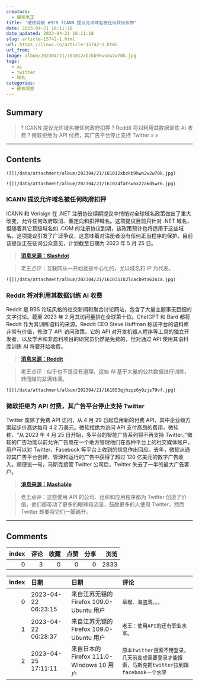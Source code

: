 ```yaml
---
creators:
  - 硬核老王
title: '硬核观察 #978 ICANN 提议允许域名被任何政府扣押'
date: 2023-04-21 16:11:18
date_updated: 2023-04-21 16:11:18
slug: article-15742-1.html
url: https://linux.cn/article-15742-1.html
url_from: ''
image: album/202304/21/161012xbzkb9kwn2w2w70k.jpg
tags:
  - ai
  - twitter
  - 域名
categories:
  - 硬核观察
---
```


## Summary

> ? ICANN 提议允许域名被任何政府扣押
> ? Reddit 将对利用其数据训练 AI 收费
> ? 微软拒绝为 API 付费，其广告平台停止支持 Twitter
> » 
> »

***

<!-- more -->

## Contents

`![](/data/attachment/album/202304/21/161012xbzkb9kwn2w2w70k.jpg)`

`![](/data/attachment/album/202304/21/161024fatswnx22akd5wr6.jpg)`

### ICANN 提议允许域名被任何政府扣押

ICANN 和 Verisign 在 .NET 注册协议续期提议中悄悄对全球域名政策做出了重大改变，允许任何政府取消、重定向和扣押域名。这项提议目前只针对 .NET 域名，但随着其它顶级域名如 .COM 的注册协议到期，该政策预计也将适用于这些域名。这项提议引发了广泛争议，这意味着对注册者没有任何正当程序的保护。目前该提议正在征询公众意见，计划截至日期为 2023 年 5 月 25 日。

> 
> **[消息来源：Slashdot](https://tech.slashdot.org/story/23/04/20/0334252/icannverisign-proposal-would-allow-any-government-to-seize-domain-names)**
> 
> 
> 

> 
> 老王点评：互联网从一开始就是中心化的，尤以域名和 IP 为代表。
> 
> 
> 

`![](/data/attachment/album/202304/21/161035ik2lcacb9ta62n1a.jpg)`

### Reddit 将对利用其数据训练 AI 收费

Reddit 是 BBS 论坛风格的社交新闻和聚合讨论网站，包含了大量主题事无巨细的文字讨论。截至 2023 年 2 月其访问量排在全球第十位。ChatGPT 和 Bard 都将 Reddit 作为其训练语料的来源。Reddit CEO Steve Huffman 称该平台的语料库非常有价值，修改了 API 访问政策。它的 API 对开发机器人程序等工具的独立开发者，以及学术和非盈利项目的研究员仍然是免费的，但对通过 API 使用其语料库训练 AI 将要开始收费。

> 
> **[消息来源：Reddit](https://www.redditinc.com/blog/2023apiupdates)**
> 
> 
> 

> 
> 老王点评：似乎也不是没有道理，这些 AI 基于大量的公共数据进行训练，转而赚的盆满钵满。
> 
> 
> 

`![](/data/attachment/album/202304/21/161053qjhzpz6y9zjs79vf.jpg)`

### 微软拒绝为 API 付费，其广告平台停止支持 Twitter

Twitter 废除了免费 API 访问，从 4 月 29 日起启用新的付费 API，其中企业级方案起步价高达每月 4.2 万美元。微软拒绝为访问 API 支付高昂的费用，微软称，“从 2023 年 4 月 25 日开始，多平台的智能广告系列将不再支持 Twitter。”微软的广告功能以前允许广告商在一个地方管理他们在各种平台上的社交媒体账户，用户可以对 Twitter、Facebook 等平台上收到的信息作出回应。去年，微软从通过其广告平台创建、管理和运行的广告中获得了超过 120 亿美元的数字广告收入。顺便说一句，马斯克接管 Twitter 公司后，Twitter 失去了一半的最大广告客户。

> 
> **[消息来源：Mashable](https://mashable.com/article/microsoft-drops-twitter-from-advertising-platform)**
> 
> 
> 

> 
> 老王点评：这些使用 API 的公司、组织和应用程序都为 Twitter 创造了价值，他们都带动了更多的眼球和流量，鼓励更多的人使用 Twitter，然而 Twitter 却要将它们一脚踢开。
> 
> 
>

***

## Comments


|   index |   评论 |   收藏 |   点赞 |   分享 |   浏览 |
|--------:|-------:|-------:|-------:|-------:|-------:|
|       0 |      3 |      0 |      0 |      0 |   2833 |

|   index | 日期                | 日期                                     | 评论                                                                                         |
|--------:|:--------------------|:-----------------------------------------|:---------------------------------------------------------------------------------------------|
|       0 | 2023-04-22 06:23:15 | 来自江苏无锡的 Firefox 109.0-Ubuntu 用户 | `草榴、海盗湾。。。`                                                                         |
|       1 | 2023-04-22 06:28:37 | 来自江苏无锡的 Firefox 109.0-Ubuntu 用户 | `老王：使用API的还有职业水军。`                                                              |
|       2 | 2023-04-25 17:11:11 | 来自日本的 Firefox 111.0-Windows 10 用户 | `原本twitter搜索不用登录，几天前变成需要登录才能搜索，马斯克把twitter拉到跟facebook一个水平` |
